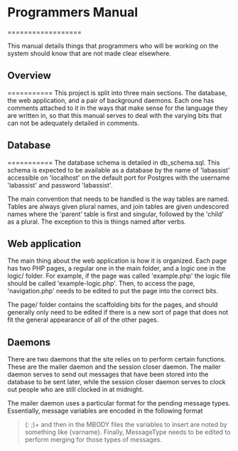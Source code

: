 # Programmers Manual
==================

This manual details things that programmers who will be working on the system
should know that are not made clear elsewhere.

## Overview
===========
This project is split into three main sections. The database, the web
application, and a pair of background daemons. Each one has comments attached to
it in the ways that make sense for the language they are written in, so that
this manual serves to deal with the varying bits that can not be adequately
detailed in comments.

## Database
===========
The database schema is detailed in db_schema.sql. This schema is expected to be
available as a database by the name of 'labassist' accessible on 'localhost' on
the default port for Postgres with the username 'labassist' and password
'labassist'.

The main convention that needs to be handled is the way tables are named. Tables
are always given plural names, and join tables are given undescored names where
the 'parent' table is first and singular, followed by the 'child' as a plural.
The exception to this is things named after verbs.

## Web application
The main thing about the web application is how it is organized. Each page has
two PHP pages, a regular one in the main folder, and a logic one in the logic/
folder. For example, if the page was called 'example.php' the logic file should
be called 'example-logic.php'. Then, to access the page, 'navigation.php' needs
to be edited to put the page into the correct bits.

The page/ folder contains the scaffolding bits for the pages, and should
generally only need to be edited if there is a new sort of page that does not
fit the general appearance of all of the other pages.

## Daemons
There are two daemons that the site relies on to perform certain functions.
These are the mailer daemon and the session closer daemon. The mailer daemon
serves to send out messages that have been stored into the database to be sent
later, while the session closer daemon serves to clock out people who are still
clocked in at midnight.

The mailer daemon uses a particular format for the pending message types.
Essentially, message variables are encoded in the following format
> (<varname>: <varbody> ;)+
and then in the MBODY files the variables to insert are noted by something like
{varname}. Finally, MessageType needs to be edited to perform merging for those
types of messages.
